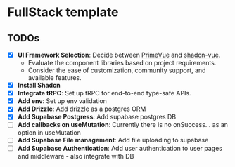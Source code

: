 # FullStack template

## TODOs

- [x] **UI Framework Selection**: Decide between [PrimeVue](https://primevue.org/) and [shadcn-vue](https://www.shadcn-vue.com/).
  - Evaluate the component libraries based on project requirements.
  - Consider the ease of customization, community support, and available features.
- [x] **Install Shadcn**
- [x] **Integrate tRPC**: Set up tRPC for end-to-end type-safe APIs.
- [x] **Add env**: Set up env validation
- [x] **Add Drizzle**: Add drizzle as a postgres ORM
- [x] **Add Supabase Postgress**: Add supabase postgres DB
- [ ] **Add callbacks on useMutation**: Currently there is no onSuccess... as an option in useMutation
- [ ] **Add Supabase File management**: Add file uploading to supabase
- [ ] **Add Supabase Authentication**: Add user authentication to user pages and middleware - also integrate with DB
